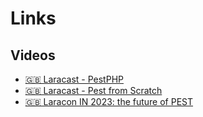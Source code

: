 # Links

## Videos

* [🇬🇧 Laracast - PestPHP](https://laracasts.com/series/jeffreys-larabits/episodes/30)
* [🇬🇧 Laracast - Pest from Scratch](https://laracasts.com/series/pest-from-scratch)
* [🇬🇧 Laracon IN 2023: the future of PEST](https://youtu.be/9EGPo_enEc8)
